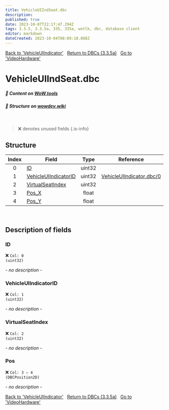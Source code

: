 ```yaml
---
title: VehicleUIIndSeat.dbc
description: 
published: true
date: 2023-10-07T22:17:47.294Z
tags: 3.3.5, 3.3.5a, 335, 335a, wotlk, dbc, database client
editor: markdown
dateCreated: 2023-10-04T08:09:10.888Z
---
```


<a href="https://trinitycore.info/files/DBC/335/vehicleuiindicator" class="mt-5 v-btn v-btn--depressed v-btn--flat v-btn--outlined theme--light v-size--default darkblue--text text--lighten-3"><span class="v-btn__content"><i aria-hidden="true" class="v-icon notranslate v-icon--left mdi mdi-arrow-left theme--light"></i><span>Back to 'VehicleUIIndicator'</span></span></a>&nbsp;&nbsp;&nbsp;<a href="https://trinitycore.info/files/DBC/335/DBC" class="mt-5 v-btn v-btn--depressed v-btn--flat v-btn--outlined theme--light v-size--default darkblue--text text--lighten-3"><span class="v-btn__content"><i aria-hidden="true" class="v-icon notranslate v-icon--left mdi mdi-home-outline theme--light"></i><span>Return to DBCs (3.3.5a)</span></span></a>&nbsp;&nbsp;&nbsp;<a href="https://trinitycore.info/files/DBC/335/videohardware" class="mt-5 v-btn v-btn--depressed v-btn--flat v-btn--outlined theme--light v-size--default darkblue--text text--lighten-3"><span class="v-btn__content"><span>Go to 'VideoHardware'</span><i aria-hidden="true" class="v-icon notranslate v-icon--right mdi mdi-arrow-right theme--light"></i></span></a>

# VehicleUIIndSeat.dbc
##### :open_book: Content on [WoW.tools](https://wow.tools/dbc/?dbc=vehicleuiindseat&build=3.3.5.12340)
##### :pencil: Structure on [wowdev.wiki](https://wowdev.wiki/DB/VehicleUIIndSeat)
&nbsp;

> :x: denotes unused fields
{.is-info}


## Structure

| Index | Field | Type | Reference |
| :---: | --- | :---: | --- |
| 0 | [ID](#id) | uint32 |  |
| 1 | [VehicleUIIndicatorID](#vehicleuiindicatorid) | uint32 | [VehicleUIIndicator.dbc/0](/files/DBC/335/vehicleuiindicator#id) |
| 2 | [VirtualSeatIndex](#virtualseatindex) | uint32 |  |
| 3 | [Pos_X](#pos) | float |  |
| 4 | [Pos_Y](#pos) | float |  |
&nbsp;
## Description of fields

### ID
:x: <code>Col: 0 (uint32)</code>

*- no description -*
&nbsp;

### VehicleUIIndicatorID
:x: <code>Col: 1 (uint32)</code>

*- no description -*
&nbsp;

### VirtualSeatIndex
:x: <code>Col: 2 (uint32)</code>

*- no description -*
&nbsp;

### Pos
:x: <code>Col: 3 &ndash; 4 (DBCPosition2D)</code>

*- no description -*
&nbsp;

<a href="https://trinitycore.info/files/DBC/335/vehicleuiindicator" class="mt-5 v-btn v-btn--depressed v-btn--flat v-btn--outlined theme--light v-size--default darkblue--text text--lighten-3"><span class="v-btn__content"><i aria-hidden="true" class="v-icon notranslate v-icon--left mdi mdi-arrow-left theme--light"></i><span>Back to 'VehicleUIIndicator'</span></span></a>&nbsp;&nbsp;&nbsp;<a href="https://trinitycore.info/files/DBC/335/DBC" class="mt-5 v-btn v-btn--depressed v-btn--flat v-btn--outlined theme--light v-size--default darkblue--text text--lighten-3"><span class="v-btn__content"><i aria-hidden="true" class="v-icon notranslate v-icon--left mdi mdi-home-outline theme--light"></i><span>Return to DBCs (3.3.5a)</span></span></a>&nbsp;&nbsp;&nbsp;<a href="https://trinitycore.info/files/DBC/335/videohardware" class="mt-5 v-btn v-btn--depressed v-btn--flat v-btn--outlined theme--light v-size--default darkblue--text text--lighten-3"><span class="v-btn__content"><span>Go to 'VideoHardware'</span><i aria-hidden="true" class="v-icon notranslate v-icon--right mdi mdi-arrow-right theme--light"></i></span></a>
